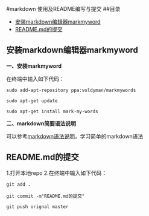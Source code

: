 #markdown 使用及README编写与提交
##目录
<ul type="disc">
<li><a href="#A1">安装markdown编辑器markmyword</a></li>
<li><a href="#A2">README.md的提交</a></li>
</ul> 

<a name="A1"><h2>安装markdown编辑器markmyword</h2></a>
**一、安装markmyword**

在终端中输入如下代码：

```shell
sudo add-apt-repository ppa:voldyman/markmywords
```
```shell
sudo apt-get update
```
```shell
sudo apt-get install mark-my-words
 ```

**二、markdown简要语法说明**

可以参考[markdown语法说明](https://www.appinn.com/markdown)，学习简单的markdown语法

<a name="A2"><h2>README.md的提交</h2></a>

1.打开本地repo
2.在终端中输入如下代码：

```shell
git add .
```
```shell
git commit -m"README.md的提交"
```
```shell
git push orignal master
 ```


